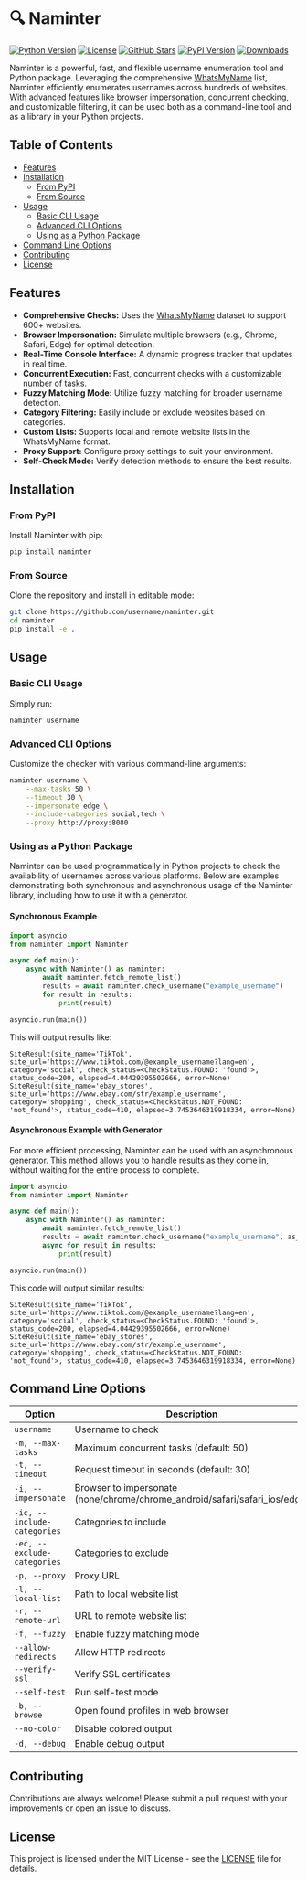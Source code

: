 # 🔍 Naminter

[![Python Version](https://img.shields.io/badge/python-3.8%2B-blue)](https://www.python.org/downloads/)
[![License](https://img.shields.io/badge/license-MIT-green)](LICENSE)
[![GitHub Stars](https://img.shields.io/github/stars/3xp0rt/naminter?style=social)](https://github.com/3xp0rt/naminter)
[![PyPI Version](https://img.shields.io/pypi/v/naminter)](https://pypi.org/project/naminter/)
[![Downloads](https://img.shields.io/pypi/dm/naminter)](https://pypi.org/project/naminter/)

Naminter is a powerful, fast, and flexible username enumeration tool and Python package. Leveraging the comprehensive [WhatsMyName](https://github.com/WebBreacher/WhatsMyName) list, Naminter efficiently enumerates usernames across hundreds of websites. With advanced features like browser impersonation, concurrent checking, and customizable filtering, it can be used both as a command-line tool and as a library in your Python projects.

## Table of Contents

- [Features](#features)
- [Installation](#installation)
  - [From PyPI](#from-pypi)
  - [From Source](#from-source)
- [Usage](#usage)
  - [Basic CLI Usage](#basic-cli-usage)
  - [Advanced CLI Options](#advanced-cli-options)
  - [Using as a Python Package](#using-as-a-python-package)
- [Command Line Options](#command-line-options)
- [Contributing](#contributing)
- [License](#license)

## Features

- **Comprehensive Checks:** Uses the [WhatsMyName](https://github.com/WebBreacher/WhatsMyName) dataset to support 600+ websites.
- **Browser Impersonation:** Simulate multiple browsers (e.g., Chrome, Safari, Edge) for optimal detection.
- **Real-Time Console Interface:** A dynamic progress tracker that updates in real time.
- **Concurrent Execution:** Fast, concurrent checks with a customizable number of tasks.
- **Fuzzy Matching Mode:** Utilize fuzzy matching for broader username detection.
- **Category Filtering:** Easily include or exclude websites based on categories.
- **Custom Lists:** Supports local and remote website lists in the WhatsMyName format.
- **Proxy Support:** Configure proxy settings to suit your environment.
- **Self-Check Mode:** Verify detection methods to ensure the best results.

## Installation

### From PyPI

Install Naminter with pip:

```bash
pip install naminter
```

### From Source

Clone the repository and install in editable mode:

```bash
git clone https://github.com/username/naminter.git
cd naminter
pip install -e .
```

## Usage

### Basic CLI Usage

Simply run:

```bash
naminter username
```

### Advanced CLI Options

Customize the checker with various command-line arguments:

```bash
naminter username \
    --max-tasks 50 \
    --timeout 30 \
    --impersonate edge \
    --include-categories social,tech \
    --proxy http://proxy:8080
```

### Using as a Python Package

Naminter can be used programmatically in Python projects to check the availability of usernames across various platforms. Below are examples demonstrating both synchronous and asynchronous usage of the Naminter library, including how to use it with a generator.

#### Synchronous Example

```python
import asyncio
from naminter import Naminter

async def main():
    async with Naminter() as naminter:
        await naminter.fetch_remote_list()
        results = await naminter.check_username("example_username")
        for result in results:
            print(result)

asyncio.run(main())
```

This will output results like:

```
SiteResult(site_name='TikTok', site_url='https://www.tiktok.com/@example_username?lang=en', category='social', check_status=<CheckStatus.FOUND: 'found'>, status_code=200, elapsed=4.04429395502666, error=None)
SiteResult(site_name='ebay_stores', site_url='https://www.ebay.com/str/example_username', category='shopping', check_status=<CheckStatus.NOT_FOUND: 'not_found'>, status_code=410, elapsed=3.7453646319918334, error=None)
```

#### Asynchronous Example with Generator

For more efficient processing, Naminter can be used with an asynchronous generator. This method allows you to handle results as they come in, without waiting for the entire process to complete.

```python
import asyncio
from naminter import Naminter

async def main():
    async with Naminter() as naminter:
        await naminter.fetch_remote_list()
        results = await naminter.check_username("example_username", as_generator=True)
        async for result in results:
            print(result)

asyncio.run(main())
```

This code will output similar results:

```
SiteResult(site_name='TikTok', site_url='https://www.tiktok.com/@example_username?lang=en', category='social', check_status=<CheckStatus.FOUND: 'found'>, status_code=200, elapsed=4.04429395502666, error=None)
SiteResult(site_name='ebay_stores', site_url='https://www.ebay.com/str/example_username', category='shopping', check_status=<CheckStatus.NOT_FOUND: 'not_found'>, status_code=410, elapsed=3.7453646319918334, error=None)
```

## Command Line Options

| Option                      | Description                                                |
|-----------------------------|------------------------------------------------------------|
| `username`                  | Username to check                                          |
| `-m, --max-tasks`           | Maximum concurrent tasks (default: 50)                     |
| `-t, --timeout`             | Request timeout in seconds (default: 30)                   |
| `-i, --impersonate`         | Browser to impersonate (none/chrome/chrome_android/safari/safari_ios/edge) |
| `-ic, --include-categories` | Categories to include                                      |
| `-ec, --exclude-categories` | Categories to exclude                                      |
| `-p, --proxy`               | Proxy URL                                                  |
| `-l, --local-list`          | Path to local website list                                 |
| `-r, --remote-url`          | URL to remote website list                                 |
| `-f, --fuzzy`               | Enable fuzzy matching mode                                 |
| `--allow-redirects`         | Allow HTTP redirects                                       |
| `--verify-ssl`              | Verify SSL certificates                                    |
| `--self-test`               | Run self-test mode                                         |
| `-b, --browse`              | Open found profiles in web browser                         |
| `--no-color`                | Disable colored output                                     |
| `-d, --debug`               | Enable debug output                                        |

## Contributing

Contributions are always welcome! Please submit a pull request with your improvements or open an issue to discuss.

## License

This project is licensed under the MIT License - see the [LICENSE](LICENSE) file for details.
